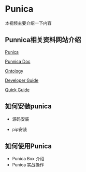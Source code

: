 
# Punica

本视频主要介绍一下内容

## Punnica相关资料网站介绍

[Punica](https://punica.ont.io/)

[Punnica Doc](http://dev-docs.ont.io/#/docs-en/Punica/punica)

[Ontology](http://dev-docs.ont.io/#/docs-en/DeveloperGuide/introduction)

[Developer Guide](http://dev-docs.ont.io/#/docs-en/DeveloperGuide/00-developer-guide)

[Quick Guide](http://dev-docs.ont.io/#/docs-en/Tutorials/00-dapp_development)


## 如何安装punica

- 源码安装

- pip安装

## 如何使用Punica

- Punica Box 介绍
- Punica 实战操作
